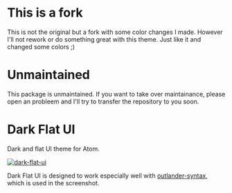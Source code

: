 # This is a fork

This is not the original but a fork with some color changes I made. However I'll not rework or do something great with this theme. Just like it and changed some colors ;)

# Unmaintained

This package is unmaintained. If you want to take over maintainance, please open an probleem and I'll try to transfer the repository to you soon.

# Dark Flat UI

Dark and flat UI theme for Atom.

[![dark-flat-ui](https://github.com/olmokramer/atom-dark-flat-ui/raw/master/screenshot.png)](https://github.com/olmokramer/atom-dark-flat-ui/raw/master/screenshot.png)

Dark Flat UI is designed to work especially well with [outlander-syntax](https://atom.io/packages/outlander-syntax), which is used in the screenshot.
